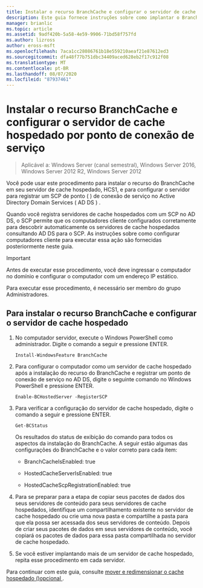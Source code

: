 ```yaml
---
title: Instalar o recurso BranchCache e configurar o servidor de cache hospedado por ponto de conexão de serviço
description: Este guia fornece instruções sobre como implantar o BranchCache no modo de cache hospedado em computadores que executam o Windows Server 2016 e o Windows 10
manager: brianlic
ms.topic: article
ms.assetid: 9adf420b-5a58-4e59-9906-71bd58f757fd
ms.author: lizross
author: eross-msft
ms.openlocfilehash: 7aca1cc28086761b18e559210aeaf21e87612ed3
ms.sourcegitcommit: dfa48f77b751dbc34409aced628eb2f17c912f08
ms.translationtype: MT
ms.contentlocale: pt-BR
ms.lasthandoff: 08/07/2020
ms.locfileid: "87937461"
---
```

# <a name="install-the-branchcache-feature-and-configure-the-hosted-cache-server-by-service-connection-point"></a>Instalar o recurso BranchCache e configurar o servidor de cache hospedado por ponto de conexão de serviço

>Aplicável a: Windows Server (canal semestral), Windows Server 2016, Windows Server 2012 R2, Windows Server 2012

Você pode usar este procedimento para instalar o recurso do BranchCache em seu servidor de cache hospedado, HCS1, e para configurar o servidor para registrar um SCP de ponto \( \) de conexão de serviço no Active Directory Domain Services \( AD DS \) .

Quando você registra servidores de cache hospedados com um SCP no AD DS, o SCP permite que os computadores cliente configurados corretamente para descobrir automaticamente os servidores de cache hospedados consultando AD DS para o SCP. As instruções sobre como configurar computadores cliente para executar essa ação são fornecidas posteriormente neste guia.

>[!IMPORTANT]
>Antes de executar esse procedimento, você deve ingressar o computador no domínio e configurar o computador com um endereço IP estático.

Para executar esse procedimento, é necessário ser membro do grupo Administradores.

## <a name="to-install-the-branchcache-feature-and-configure-the-hosted-cache-server"></a>Para instalar o recurso BranchCache e configurar o servidor de cache hospedado

1. No computador servidor, execute o Windows PowerShell como administrador. Digite o comando a seguir e pressione ENTER.

    ```
    Install-WindowsFeature BranchCache
    ```

2.  Para configurar o computador como um servidor de cache hospedado após a instalação do recurso do BranchCache e registrar um ponto de conexão de serviço no AD DS, digite o seguinte comando no Windows PowerShell e pressione ENTER.

    ```
    Enable-BCHostedServer -RegisterSCP
    ```

3. Para verificar a configuração do servidor de cache hospedado, digite o comando a seguir e pressione ENTER.

    ```
    Get-BCStatus
    ```

    Os resultados do status de exibição do comando para todos os aspectos da instalação do BranchCache. A seguir estão algumas das configurações do BranchCache e o valor correto para cada item:

    -   BranchCacheIsEnabled: true

    -   HostedCacheServerIsEnabled: true

    -   HostedCacheScpRegistrationEnabled: true

4. Para se preparar para a etapa de copiar seus pacotes de dados dos seus servidores de conteúdo para seus servidores de cache hospedados, identifique um compartilhamento existente no servidor de cache hospedado ou crie uma nova pasta e compartilhe a pasta para que ela possa ser acessada dos seus servidores de conteúdo. Depois de criar seus pacotes de dados em seus servidores de conteúdo, você copiará os pacotes de dados para essa pasta compartilhada no servidor de cache hospedado.

5. Se você estiver implantando mais de um servidor de cache hospedado, repita esse procedimento em cada servidor.

Para continuar com este guia, consulte [mover e redimensionar o cache hospedado &#40;&#41;opcional ](6-Bc-Move-Resize-Cache.md).
